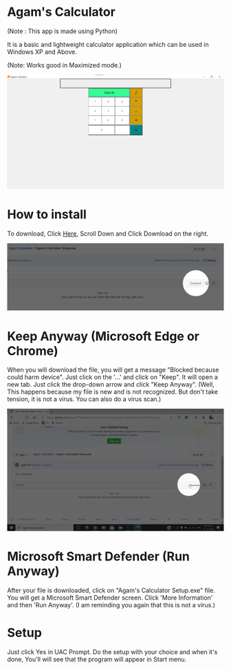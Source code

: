 # Agam's Calculator

(Note : This app is made using Python)

It is a basic and lightweight calculator application which can be used in Windows XP and Above.

(Note: Works good in Maximized mode.)

![Main](https://github.com/agam778/Agam-Calculator/blob/main/main.png?raw=true)

# How to install

To download, Click [Here](https://github.com/agam778/Agam-Calculator/blob/main/Agam's%20Calculator%20Setup.exe), Scroll Down and Click Download on the right.

![Download Instructions](https://github.com/agam778/Agam-Calculator/blob/main/Download.png?raw=true)

# Keep Anyway (Microsoft Edge or Chrome)

When you will download the file, you will get a message "Blocked because could harm device". Just click on the '...' and click on "Keep". It will open a new tab. Just click the drop-down arrow and click "Keep Anyway". (Well, This happens because my file is new and is not recognized. But don't take tension, it is not a virus. You can also do a virus scan.)

![Keep Anyway](https://github.com/agam778/Agam-Calculator/blob/main/Keep%20Anyway%20(ms-edge).gif?raw=true)

# Microsoft Smart Defender (Run Anyway)

After your file is downloaded, click on "Agam's Calculator Setup.exe" file. You will get a Microsoft Smart Defender screen. Click 'More Information' and then 'Run Anyway'. (I am reminding you again that this is not a virus.)

# Setup

Just click Yes in UAC Prompt. Do the setup with your choice and when it's done, You'll will see that the program will appear in Start menu. 
